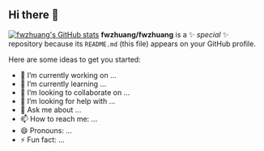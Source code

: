 ## Hi there 👋

[![fwzhuang's GitHub stats](https://github-readme-stats.vercel.app/api?username=fwzhuang)](https://github.com/fwzhuang/github-readme-stats)
**fwzhuang/fwzhuang** is a ✨ _special_ ✨ repository because its `README.md` (this file) appears on your GitHub profile.

Here are some ideas to get you started:

- 🔭 I’m currently working on ...
- 🌱 I’m currently learning ...
- 👯 I’m looking to collaborate on ...
- 🤔 I’m looking for help with ...
- 💬 Ask me about ...
- 📫 How to reach me: ...
- 😄 Pronouns: ...
- ⚡ Fun fact: ...

